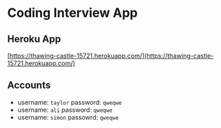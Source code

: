 # Coding Interview App

## Heroku App
[https://thawing-castle-15721.herokuapp.com/](https://thawing-castle-15721.herokuapp.com/)

## Accounts
- username: `taylor` password: `qweqwe`
- username: `ali` password: `qweqwe`
- username: `simon` passowrd: `qweqwe`

